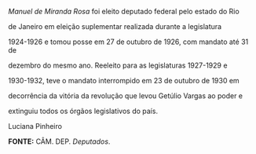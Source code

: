 

*Manuel de Miranda Rosa* foi eleito deputado federal pelo estado do Rio

de Janeiro em eleição suplementar realizada durante a legislatura

1924-1926 e tomou posse em 27 de outubro de 1926, com mandato até 31 de

dezembro do mesmo ano. Reeleito para as legislaturas 1927-1929 e

1930-1932, teve o mandato interrompido em 23 de outubro de 1930 em

decorrência da vitória da revolução que levou Getúlio Vargas ao poder e

extinguiu todos os órgãos legislativos do país.



Luciana Pinheiro



**FONTE:** CÂM. DEP. *Deputados*.

